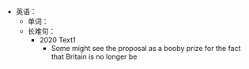 - 英语：
	- 单词：
	- 长难句：
		- 2020 Text1
			- Some might see the proposal as a booby prize for the fact that Britain is no longer be